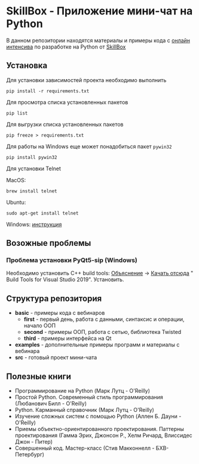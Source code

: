 # SkillBox - Приложение мини-чат на Python

В данном репозитории находятся материалы и примеры кода с 
[онлайн интенсива](https://webinar.skillbox.ru/messenger-python/) по разработке на Python от [SkillBox](https://skillbox.ru) 

## Установка

Для установки зависимостей проекта необходимо выполнить

```
pip install -r requirements.txt
```

Для просмотра списка установленных пакетов

```
pip list
```

Для выгрузки списка установленных пакетов

```
pip freeze > requirements.txt
```

Для работы на Windows еще может понадобиться пакет `pywin32`

```
pip install pywin32
```

Для установки Telnet

MacOS:
```
brew install telnet
```

Ubuntu:
```
sudo apt-get install telnet
```

Windows: [инструкция](https://help.keenetic.com/hc/ru/articles/213965809-%D0%92%D0%BA%D0%BB%D1%8E%D1%87%D0%B5%D0%BD%D0%B8%D0%B5-%D1%81%D0%BB%D1%83%D0%B6%D0%B1-Telnet-%D0%B8-TFTP-%D0%B2-Windows)

## Возожные проблемы

### Проблема установки PyQt5-sip (Windows)

Необходимо установить С++ build tools: [Объяснение](https://stackoverflow.com/a/40525033/4941870) -> [Качать отсюда](https://visualstudio.microsoft.com/downloads/#build-tools-for-visual-studio-2019) "
Build Tools for Visual Studio 2019". Установить.

## Структура репозитория

- **basic** - примеры кода с вебинаров
    - **first** - первый день, работа с данными, синтаксис и операции, начало ООП
    - **second** - примеры ООП, работа с сетью, библиотека Twisted 
    - **third** - примеры интерфейса на Qt
- **examples** - дополнительные примеры программ и материалы с вебинара
- **src** - готовый проект мини-чата

## Полезные книги

- Программирование на Python (Марк Лутц - O'Reilly)
- Простой Python. Современный стиль программирования (Любанович Билл - O'Reilly)
- Python. Карманный справочник (Марк Лутц - O'Reilly)
- Изучение сложных систем с помощью Python (Аллен Б. Дауни - O'Reilly)
- Приемы объектно-ориентированного проектирования. Паттерны проектирования (Гамма Эрих, Джонсон Р., Хелм Ричард, Влиссидес Джон - Питер)
- Совершенный код. Мастер-класс (Стив Макконнелл - БХВ-Петербург)
